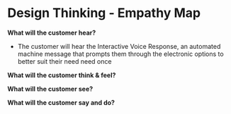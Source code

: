 <h1> Design Thinking - Empathy Map </h1>  

**What will the customer hear?**  

- The customer will hear the Interactive Voice Response, an automated machine message that prompts them through the electronic options to better suit their need need once 

**What will the customer think & feel?**  
  
**What will the customer see?**  
  
**What will the customer say and do?**  

